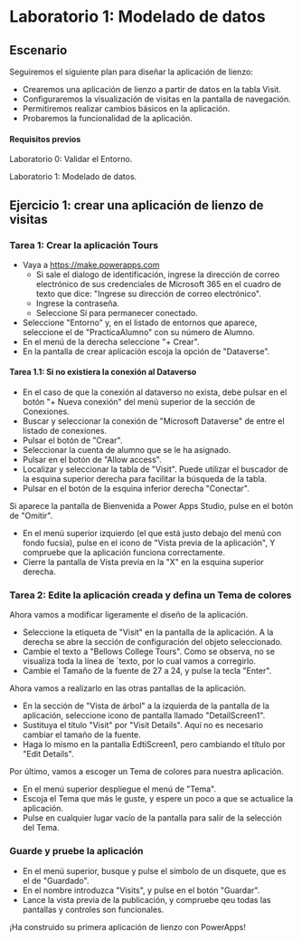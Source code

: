 # Laboratorio 1: Modelado de datos
## Escenario

Seguiremos el siguiente plan para diseñar la aplicación de lienzo:
- Crearemos una aplicación de lienzo a partir de datos en la tabla Visit.
- Configuraremos la visualización de visitas en la pantalla de navegación.
- Permitiremos realizar cambios básicos en la aplicación.
- Probaremos la funcionalidad de la aplicación.

#### Requisitos previos
Laboratorio 0: Validar el Entorno.

Laboratorio 1: Modelado de datos.

## Ejercicio 1: crear una aplicación de lienzo de visitas

### Tarea 1: Crear la aplicación Tours
- Vaya a https://make.powerapps.com
    * Si sale el dialogo de identificación, ingrese la dirección de correo electrónico de sus credenciales de Microsoft 365 en el cuadro de texto que dice: "Ingrese su dirección de correo electrónico".
    * Ingrese la contraseña.
    * Seleccione Sí para permanecer conectado.
- Seleccione "Entorno" y, en el listado de entornos que aparece, seleccione el de "PracticaAlumno" con su número de Alumno.
- En el menú de la derecha seleccione "+ Crear".
- En la pantalla de crear aplicación escoja la opción de "Dataverse".
#### Tarea 1.1: Si no existiera la conexión al Dataverso
- En el caso de que la conexión al dataverso no exista, debe pulsar en el botón "+ Nueva conexión" del menú superior de la sección de Conexiones.
- Buscar y seleccionar la conexión de "Microsoft Dataverse" de entre el listado de conexiones.
- Pulsar el botón de "Crear".
- Seleccionar la cuenta de alumno que se le ha asignado.
- Pulsar en el botón de "Allow access".
- Localizar y seleccionar la tabla de "Visit". Puede utilizar el buscador de la esquina superior derecha para facilitar la búsqueda de la tabla.
- Pulsar en el botón de la esquina inferior derecha "Conectar".

Si aparece la pantalla de Bienvenida a Power Apps Studio, pulse en el botón de "Omitir".
- En el menú superior izquierdo (el que está justo debajo del menú con fondo fucsia), pulse en el icono de "Vista previa de la aplicación", Y compruebe que la aplicación funciona correctamente.
- Cierre la pantalla de Vista previa en la "X" en la esquina superior derecha.

### Tarea 2: Edite la aplicación creada y defina un Tema de colores
Ahora vamos a modificar ligeramente el diseño de la aplicación.
- Seleccione la etiqueta de "Visit" en la pantalla de la aplicación. A la derecha se abre la sección de configuración del objeto seleccionado.
- Cambie el texto a "Bellows College Tours".
Como se observa, no se visualiza toda la línea de ´texto, por lo cual vamos a corregirlo.
- Cambie el Tamaño de la fuente de 27 a 24, y pulse la tecla "Enter".

Ahora vamos a realizarlo en las otras pantallas de la aplicación.

- En la sección de "Vista de árbol" a la izquierda de la pantalla de la aplicación, seleccione icono de pantalla llamado "DetailScreen1".
- Sustituya el título "Visit" por "Visit Details". Aquí no es necesario cambiar el tamaño de la fuente.
- Haga lo mismo en la pantalla EdtiScreen1, pero cambiando el título por "Edit Details".

Por último, vamos a escoger un Tema de colores para nuestra aplicación.
- En el menú superior despliegue el menú de "Tema".
- Escoja el Tema que más le guste, y espere un poco a que se actualice la aplicación.
- Pulse en cualquier lugar vacío de la pantalla para salir de la selección del Tema.

### Guarde y pruebe la aplicación
- En el menú superior, busque y pulse el símbolo de un disquete, que es el de "Guardado".
- En el nombre introduzca "Visits", y pulse en el botón "Guardar".
- Lance la vista previa de la publicación, y compruebe qeu todas las pantallas y controles son funcionales.

¡Ha construido su primera aplicación de lienzo con PowerApps!







